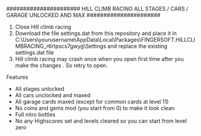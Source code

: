 ######################    HILL CLIMB RACING ALL STAGES / CARS / GARAGE UNLOCKED AND MAX    ######################    

1. Close Hill climb racing 
2. Download the file settings.dat from this repository and place it in
C:\Users\yourusername\AppData\Local\Packages\FINGERSOFT.HILLCLIMBRACING_r6rtpscs7gwyg\Settings
and replace the existing settings.dat file
3. Hill climb racing may crash once when you open first time after you make the changes . So retry to open.

Features 
- All stages unlocked
- All cars unclocked and maxed
- All garage cards maxed (except for common cards at level 11)
- No coins and gems mod (you start from 0) to make it look clean
- Full nitro bottles
- No any Highscores set and levels cleared so you can start from level zero
